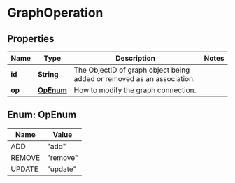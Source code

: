 # GraphOperation

## Properties
Name | Type | Description | Notes
------------ | ------------- | ------------- | -------------
**id** | **String** | The ObjectID of graph object being added or removed as an association. | 
**op** | [**OpEnum**](#OpEnum) | How to modify the graph connection. | 

<a name="OpEnum"></a>
## Enum: OpEnum
Name | Value
---- | -----
ADD | &quot;add&quot;
REMOVE | &quot;remove&quot;
UPDATE | &quot;update&quot;

